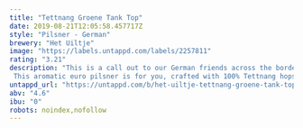 ```yaml
---
title: "Tettnang Groene Tank Top"
date: 2019-08-21T12:05:58.457717Z
style: "Pilsner - German"
brewery: "Het Uiltje"
image: "https://labels.untappd.com/labels/2257811"
rating: "3.21"
description: "This is a call out to our German friends across the border, because we think that whole pilsner racket you've been running for the past 2.000 years is, well, totally cool. This aromatic euro pilsner is for you, crafted with 100% Tettnang hops! Southwest Germany's hop of choice, Tettnang Tank Top is a crisp, spicy pilsner for the easy-going Fritz. Think of this as the tank top totting teutonic cousin of our more serious-minded cascade green sweater. Same mindset, radically different taste. Infinitely more Angela Merkel than D. Trump, that's for sure."
untappd_url: "https://untappd.com/b/het-uiltje-tettnang-groene-tank-top/2257811"
abv: "4.6"
ibu: "0"
robots: noindex,nofollow
---
```

